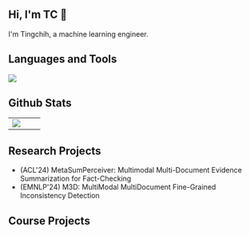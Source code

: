 ## Hi, I'm TC 👋  

I'm Tingchih, a machine learning engineer.

## Languages and Tools   

<a href="https://go-skill-icons.vercel.app/">
<img src="https://go-skill-icons.vercel.app/api/icons?i=c,cpp,python,java,javascript,php,bash,html,huggingface,opencv,pytorch,tensorflow,androidstudio,xcode,eclipse,visualstudio,jupyter,latex,aws,s3,docker,github,figma,androidstudio,cuda,linux"/>
</a>

## Github Stats

<table>
   <tr>
      <!-- <td valign="top" width="50%"> -->
         <!-- <img src="https://github-readme-stats.vercel.app/api?username=tingchihc&show_icons=true&count_private=true&hide_border=true" align="center" /> -->
      <!-- </td> -->
      <td valign="top" width="50%">
         <img src="https://github-readme-stats.vercel.app/api/top-langs/?username=tingchihc&hide_border=true&layout=compact" align="center" />
      </td>
   </tr>
</table>

## Research Projects  

* (ACL'24) MetaSumPerceiver: Multimodal Multi-Document Evidence Summarization for Fact-Checking  
* (EMNLP'24) M3D: MultiModal MultiDocument Fine-Grained Inconsistency Detection

## Course Projects  

